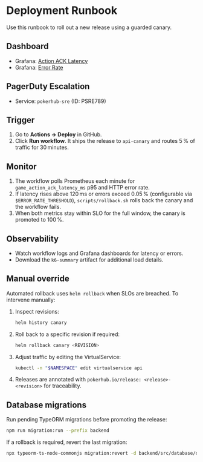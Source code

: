 # Deployment Runbook
<!-- Update service IDs in this file if PagerDuty services change -->

Use this runbook to roll out a new release using a guarded canary.

## Dashboard
- Grafana: [Action ACK Latency](../analytics-dashboards.md#action-ack-latency)
- Grafana: [Error Rate](../analytics-dashboards.md#error-rate)

## PagerDuty Escalation
- Service: `pokerhub-sre` (ID: PSRE789)

## Trigger

1. Go to **Actions → Deploy** in GitHub.
2. Click **Run workflow**. It ships the release to `api-canary` and routes 5 % of traffic for 30 minutes.

## Monitor

1. The workflow polls Prometheus each minute for `game_action_ack_latency_ms` p95 and HTTP error rate.
2. If latency rises above 120 ms or errors exceed 0.05 % (configurable via `$ERROR_RATE_THRESHOLD`), `scripts/rollback.sh` rolls back the canary and the workflow fails.
3. When both metrics stay within SLO for the full window, the canary is promoted to 100 %.

## Observability

- Watch workflow logs and Grafana dashboards for latency or errors.
- Download the `k6-summary` artifact for additional load details.

## Manual override

Automated rollback uses `helm rollback` when SLOs are breached. To intervene manually:

1. Inspect revisions:
   ```bash
   helm history canary
   ```
2. Roll back to a specific revision if required:
   ```bash
   helm rollback canary <REVISION>
   ```
3. Adjust traffic by editing the VirtualService:
   ```bash
   kubectl -n "$NAMESPACE" edit virtualservice api
   ```
4. Releases are annotated with `pokerhub.io/release: <release>-<revision>` for traceability.

## Database migrations

Run pending TypeORM migrations before promoting the release:

```bash
npm run migration:run --prefix backend
```

If a rollback is required, revert the last migration:

```bash
npx typeorm-ts-node-commonjs migration:revert -d backend/src/database/data-source.ts
```
